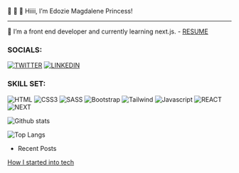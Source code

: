  👋  👋  👋 Hiiii, I’m Edozie Magdalene Princess!
- ----------------------------------------------------------------------------------------------------------------------------------------------------------------------------
🌱 I’m a front end developer and currently learning next.js. - [RESUME](https://drive.google.com/file/d/1l3RDCXGHHuyTJe7gAWP_c8h-Juyuzh3J/view?usp=sharing)


### SOCIALS:
[![TWITTER](https://img.shields.io/badge/Twitter-1DA1F2?style=for-the-badge&logo=twitter&logoColor=white)](https://twitter.com/PrincessMaggy7)
[![LINKEDIN](https://img.shields.io/badge/LinkedIn-0077B5?style=for-the-badge&logo=linkedin&logoColor=white)](https://www.linkedin.com/in/edozie-magdalene)



### SKILL SET:
![HTML](https://img.shields.io/badge/HTML-239120?style=for-the-badge&logo=html5&logoColor=white!)
![CSS3](https://img.shields.io/badge/CSS-239120?&style=for-the-badge&logo=css3&logoColor=white)
![SASS](https://img.shields.io/badge/SASS-20232A?style=for-the-badge&logo=sass&logoColor=51DAFC)
![Bootstrap](https://img.shields.io/badge/Bootstrap-20232A?style=for-the-badge&logo=bootstrapcss&logoColor=51DAFC)
 ![Tailwind](https://img.shields.io/badge/Tailwind-20232A?style=for-the-badge&logo=tailwindcss&logoColor=51DAFC) 
![Javascript](https://img.shields.io/badge/JavaScript-F7DF1E?style=for-the-badge&logo=javascript&logoColor=black)
![REACT](https://img.shields.io/badge/React-20232A?style=for-the-badge&logo=react&logoColor=61DAFB)
![NEXT](https://img.shields.io/badge/Next-F7DF1E?style=for-the-badge&logo=next&logoColor=black)

 ![Github stats](https://github-readme-stats.vercel.app/api?username=princessmaggy&show_icons=true&count_private=true)  

<!-- ![Anurag's GitHub stats](https://github-readme-stats.vercel.app/api?username=princessmaggy&show_icons=true) -->

<!--![Top Languages Card](https://github-readme-stats.vercel.app/api/top-langs/?username=princessmaggy&layout=compact)-->
![Top Langs](https://github-readme-stats.vercel.app/api/top-langs/?username=princessmaggy&hide_progress=true)


- Recent Posts

[How I started into tech](https://princessmaggy.hashnode.dev/how-i-started-out-into-tech)



